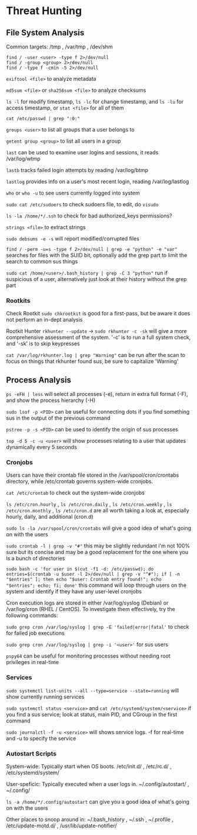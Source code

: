 # Threat Hunting

## File System Analysis

Common targets: /tmp , /var/tmp , /dev/shm

```
find / -user <user> -type f 2>/dev/null
find / -group <group> 2>/dev/null
find / -type f -cmin -5 2>/dev/null
```

`exiftool <file>` to analyze metadata 

`md5sum <file>` or `sha256sum <file>` to analyze checksums

`ls -l` for modify timestamp, `ls -lc` for change timestamp, and `ls -lu` for access timestamp, or `stat <file>` for all of them

`cat /etc/passwd | grep ":0:"` 

`groups <user>` to list all groups that a user belongs to

`getent group <group>` to list all users in a group 

`last` can be used to examine user logins and sessions, it reads /var/log/wtmp

`lastb` tracks failed login attempts by reading /var/log/btmp 

`lastlog` provides info on a user's most recent login, reading /var/log/lastlog

`who` or `who -u` to see users currently logged into system

`sudo cat /etc/sudoers` to check sudoers file, to edit, do `visudo`

`ls -la /home/*/.ssh` to check for bad authorized_keys permissions?

`strings <file>` to extract strings

`sudo debsums -e -s` will report modified/corrupted files

`find / -perm -u=s -type f 2>/dev/null | grep -e "python" -e "var"` searches for files with the SUID bit, optionally add the grep part to limit the search to common sus things 

`sudo cat /home/<user>/.bash_history | grep -C 3 "python"` run if suspicious of a user, alternatively just look at their history without the grep part 

### Rootkits 

Check Rootkit
`sudo chkrootkit` is good for a first-pass, but be aware it does not perform an in-dept analysis 

Rootkit Hunter
`rkhunter --update` -> `sudo rkhunter -c -sk` will give a more comprehensive assessment of the system. '-c' is to run a full system check, and '-sk' is to skip keypresses

`cat /var/log/rkhunter.log | grep "Warning"` can be run after the scan to focus on things that rkhunter found sus, be sure to capitalize 'Warning'

## Process Analysis

`ps -eFH | less` will select all processes (-e), return in extra full format (-F), and show the process hierarchy (-H)

`sudo lsof -p <PID>` can be useful for connecting dots if you find something sus in the output of the previous command

`pstree -p -s <PID>` can be used to identify the origin of sus processes

`top -d 5 -c -u <user>` will show processes relating to a user that updates dynamically
every 5 seconds

### Cronjobs

Users can have their crontab file stored in the /var/spool/cron/crontabs directory, while /etc/crontab governs system-wide cronjobs. 

`cat /etc/crontab` to check out the system-wide cronjobs

`ls /etc/cron.hourly` , `ls /etc/cron.daily` , `ls /etc/cron.weekly` , `ls /etc/cron.monthly` , `ls /etc/cron.d` are all worth taking a look at, especially hourly, daily, and additional (cron.d)

`sudo ls -la /var/spool/cron/crontabs` will give a good idea of what's going on with the users

`sudo crontab -l | grep -v "#"` this may be slightly redundant i'm not 100% sure but its concise and may be a good replacement for the one where you ls a bunch of directories

`sudo bash -c 'for user in $(cut -f1 -d: /etc/passwd); do entries=$(crontab -u $user -l 2>/dev/null | grep -v "^#"); if [ -n "$entries" ]; then echo "$user: Crontab entry found!"; echo "$entries"; echo; fi; done'` this command will loop through users on the system and identify if they have any user-level cronjobs 

Cron execution logs are stored in either /var/log/syslog (Debian) or /var/log/cron (RHEL / CentOS). To investigate them effectively, try the following commands:

`sudo grep cron /var/log/syslog | grep -E 'failed|error|fatal'` to check for failed job executions

`sudo grep cron /var/log/syslog | grep -i '<user>'` for sus users 

`pspy64` can be useful for monitoring processes without needing root privileges in real-time

### Services

`sudo systemctl list-units --all --type=service --state=running` will show currently running services 

`sudo systemctl status <service>` and `cat /etc/systemd/system/<service>` if you find a sus service; look at status, main PID, and CGroup in the first command

`sudo journalctl -f -u <service>` will shows service logs. -f for real-time and -u to specify the service 

### Autostart Scripts

System-wide: Typically start when OS boots. /etc/init.d/ , /etc/rc.d/ , /etc/systemd/system/

User-speficic: Typically executed when a user logs in. ~/.config/autostart/ , ~/.config/

`ls -a /home/*/.config/autostart` can give you a good idea of what's going on with the users

Other places to snoop around in: ~/.bash_history , ~/.ssh , ~/.profile , /etc/update-motd.d/ , /usr/lib/update-notifier/



